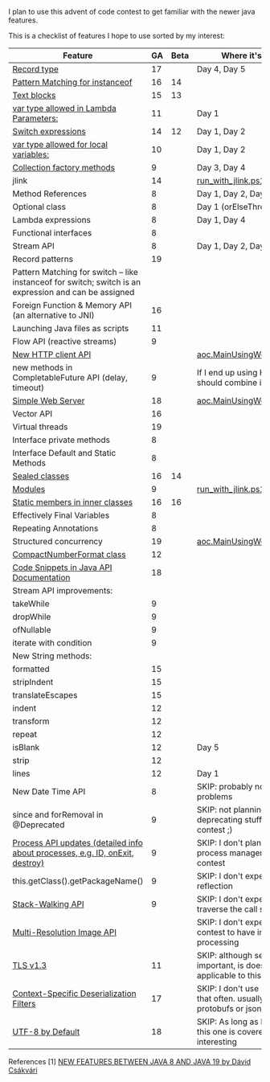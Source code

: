 I plan to use this advent of code contest to get familiar with the newer java features.

This is a checklist of features I hope to use sorted by my interest:

| Feature                                                                                                                      | GA | Beta | Where it's used?                                                                    |
|------------------------------------------------------------------------------------------------------------------------------|----|------|-------------------------------------------------------------------------------------|
| [Record type](https://openjdk.java.net/jeps/395)                                                                             | 17 |      | Day 4, Day 5                                                                        |
| [Pattern Matching for instanceof](https://openjdk.java.net/jeps/394)                                                         | 16 | 14   |                                                                                     |
| [Text blocks](https://openjdk.java.net/jeps/378)                                                                             | 15 | 13   |                                                                                     |
| [var type allowed in Lambda Parameters:](http://openjdk.java.net/jeps/323)                                                   | 11 |      | Day 1                                                                               |
| [Switch expressions](https://openjdk.java.net/jeps/361)                                                                      | 14 | 12   | Day 1, Day 2                                                                        |
| [var type allowed for local variables:](http://openjdk.java.net/jeps/286)                                                    | 10 |      | Day 1, Day 2                                                                        |
| [Collection factory methods](https://openjdk.java.net/jeps/269)                                                              | 9  |      | Day 3, Day 4                                                                        |
| jlink                                                                                                                        | 14 |      | [run_with_jlink.ps1](run_with_jlink.ps1)                                            |
| Method References                                                                                                            | 8  |      | Day 1, Day 2, Day 3, Day 4                                                          |
| Optional class                                                                                                               | 8  |      | Day 1  (orElseThrow())                                                              |
| Lambda expressions                                                                                                           | 8  |      | Day 1, Day 4                                                                        |
| Functional interfaces                                                                                                        | 8  |      |                                                                                     |
| Stream API                                                                                                                   | 8  |      | Day 1, Day 2, Day 3, Day 4                                                          |
| Record patterns                                                                                                              | 19 |      |                                                                                     |
| Pattern Matching for switch – like instanceof for switch; switch is an expression and can be assigned                        |    |      |                                                                                     |
| Foreign Function & Memory API (an alternative to JNI)                                                                        | 16 |      |                                                                                     |
| Launching Java files as scripts                                                                                              | 11 |      |                                                                                     |
| Flow API (reactive streams)                                                                                                  | 9  |      |                                                                                     |
| [New HTTP client API](https://docs.oracle.com/en/java/javase/11/docs/api/java.net.http/java/net/http/HttpClient.html)        |    |      | [aoc.MainUsingWebserver.java](src%2Faoc%2FMainUsingWebserver.java)                  |
| new methods in CompletableFuture API (delay, timeout)                                                                        | 9  |      | If I end up using HttpClient, I should combine it with this                         |
| [Simple Web Server](https://openjdk.java.net/jeps/408)                                                                       | 18 |      | [aoc.MainUsingWebserver.java](src%2Faoc%2FMainUsingWebserver.java)                  |
| Vector API                                                                                                                   | 16 |      |
| Virtual threads                                                                                                              | 19 |      |
| Interface private methods                                                                                                    | 8  |      |                                                                                     |
| Interface Default and Static Methods                                                                                         | 8  |      |                                                                                     |
| [Sealed classes](https://openjdk.java.net/jeps/409)                                                                          | 16 | 14   |                                                                                     |
| [Modules](https://openjdk.java.net/jeps/261)                                                                                 | 9  |      | [run_with_jlink.ps1](run_with_jlink.ps1)                                            |
| [Static members in inner classes](https://openjdk.java.net/jeps/409)                                                         | 16 | 16   |                                                                                     |
| Effectively Final Variables                                                                                                  | 8  |      |                                                                                     |
| Repeating Annotations                                                                                                        | 8  |      |                                                                                     |
| Structured concurrency                                                                                                       | 19 |      | [aoc.MainUsingWebserver.java](src%2Faoc%2FMainUsingWebserver.java)                  |
| [CompactNumberFormat class](https://docs.oracle.com/en/java/javase/12/docs/api/java.base/java/text/CompactNumberFormat.html) | 12 |      |                                                                                     |
| [Code Snippets in Java API Documentation](https://openjdk.java.net/jeps/413)                                                 | 18 |      |                                                                                     |
| Stream API improvements:                                                                                                     |    |      |                                                                                     |
| takeWhile                                                                                                                    | 9  |      |                                                                                     |
| dropWhile                                                                                                                    | 9  |      |                                                                                     |
| ofNullable                                                                                                                   | 9  |      |                                                                                     |
| iterate with condition                                                                                                       | 9  |      |                                                                                     |
| New String methods:                                                                                                          |    |      |                                                                                     |
| formatted                                                                                                                    | 15 |      |                                                                                     |
| stripIndent                                                                                                                  | 15 |      |                                                                                     |
| translateEscapes                                                                                                             | 15 |      |                                                                                     |
| indent                                                                                                                       | 12 |      |                                                                                     |
| transform                                                                                                                    | 12 |      |                                                                                     |
| repeat                                                                                                                       | 12 |      |                                                                                     |
| isBlank                                                                                                                      | 12 |      | Day 5                                                                               |
| strip                                                                                                                        | 12 |      |                                                                                     |
| lines                                                                                                                        | 12 |      | Day 1                                                                               |
| New Date Time API                                                                                                            | 8  |      | SKIP: probably no date related problems                                             |
| since and forRemoval in @Deprecated                                                                                          | 9  |      | SKIP: not planning on deprecating stuff during this contest ;)                      |
| [Process API updates (detailed info about processes, e.g. ID, onExit, destroy)](https://openjdk.java.net/jeps/102)           | 9  |      | SKIP: I don't plan to do process management in this contest                         |
| this.getClass().getPackageName()                                                                                             | 9  |      | SKIP: I don't expect to need reflection                                             |
| [Stack-Walking API](https://openjdk.java.net/jeps/259)                                                                       | 9  |      | SKIP: I don't expect to need to traverse the call stack                             |
| [Multi-Resolution Image API](https://docs.oracle.com/javase/9/docs/api/java/awt/image/MultiResolutionImage.html)             |    |      | SKIP: I don't expect the contest to have image processing                           |
| [TLS v1.3](https://openjdk.java.net/jeps/332)                                                                                | 11 |      | SKIP: although security is important, is doesn't seem applicable to this contest    |
| [Context-Specific Deserialization Filters](https://openjdk.java.net/jeps/415)                                                | 17 |      | SKIP: I don't use serialization that often. usually using protobufs or json instead |
| [UTF-8 by Default](https://openjdk.java.net/jeps/400)                                                                        | 18 |      | SKIP: As long as I use strings, this one is covered. not very interesting           |

References
[1]  [NEW FEATURES BETWEEN JAVA 8 AND JAVA 19 by Dávid Csákvári](https://ondro.inginea.eu/index.php/new-features-in-java-versions-since-java-8/)
